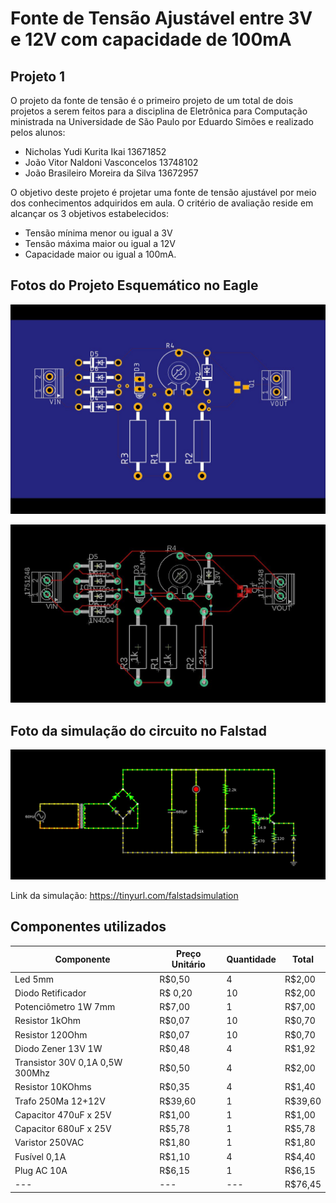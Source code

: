 # Fonte de Tensão Ajustável entre 3V e 12V com capacidade de  100mA
## Projeto 1
O projeto da fonte de tensão é o primeiro projeto de um total de dois projetos a serem feitos para a disciplina de Eletrônica para Computação ministrada na Universidade de São Paulo por Eduardo Simões e realizado pelos alunos:
* Nicholas Yudi Kurita Ikai 13671852
* João Vitor Naldoni Vasconcelos 13748102
* João Brasileiro Moreira da Silva 13672957

O objetivo deste projeto é projetar uma fonte de tensão ajustável por meio dos conhecimentos adquiridos em aula. O critério de avaliação reside em alcançar os 3 objetivos estabelecidos:
* Tensão mínima menor ou igual a 3V
* Tensão máxima maior ou igual a 12V
* Capacidade maior ou igual a 100mA.

## Fotos do Projeto Esquemático no Eagle

![alt-text](https://github.com/niicao/USP/blob/main/SSC0180%20Eletr%C3%B4nica%20para%20Computa%C3%A7%C3%A3o/Fonte%20de%20Tens%C3%A3o%20Ajust%C3%A1vel/photo_5066886693231110693_y.jpeg)

![alt-text](https://github.com/niicao/USP/blob/main/SSC0180%20Eletr%C3%B4nica%20para%20Computa%C3%A7%C3%A3o/Fonte%20de%20Tens%C3%A3o%20Ajust%C3%A1vel/photo_5066886693231110694_y.jpeg)

## Foto da simulação do circuito no Falstad

![alt-text](https://github.com/niicao/USP/blob/main/SSC0180%20Eletr%C3%B4nica%20para%20Computa%C3%A7%C3%A3o/Fonte%20de%20Tens%C3%A3o%20Ajust%C3%A1vel/photo_5073390278739602019_w.jpeg)

Link da simulação: https://tinyurl.com/falstadsimulation

## Componentes utilizados

| Componente | Preço Unitário | Quantidade | Total | 
|---|---|---|---| 
| Led 5mm | R$0,50 | 4 | R$2,00 |
| Diodo Retificador | R$ 0,20 | 10|R$2,00|
|Potenciômetro 1W 7mm| R$7,00|1|R$7,00|
|Resistor 1kOhm| R$0,07|10|R$0,70|
|Resistor 120Ohm| R$0,07|10|R$0,70|
|Diodo Zener 13V 1W| R$0,48| 4|R$1,92|
|Transistor 30V 0,1A 0,5W 300Mhz| R$0,50|4|R$2,00|
|Resistor 10KOhms| R$0,35|4|R$1,40|
|Trafo 250Ma 12+12V| R$39,60|1|R$39,60|
|Capacitor 470uF x 25V| R$1,00|1|R$1,00|
|Capacitor 680uF x 25V| R$5,78|1|R$5,78|
|Varistor 250VAC| R$1,80|1|R$1,80|
|Fusível 0,1A| R$1,10|4|R$4,40|
|Plug AC 10A| R$6,15| 1 | R$6,15|
|---|---|---|R$76,45|

